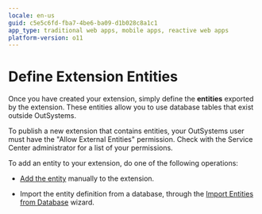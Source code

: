 ```yaml
---
locale: en-us
guid: c5e5c6fd-fba7-4be6-ba09-d1b028c8a1c1
app_type: traditional web apps, mobile apps, reactive web apps
platform-version: o11
---
```


# Define Extension Entities

Once you have created your extension, simply define the **entities** exported by the extension. These entities allow you to use database tables that exist outside OutSystems.

<div class="info" markdown="1">

To publish a new extension that contains entities, your OutSystems user must have the "Allow External Entities" permission. Check with the Service Center administrator for a list of your permissions.

</div>

To add an entity to your extension, do one of the following operations:

* [Add the entity](<entity-add.md>) manually to the extension.

* Import the entity definition from a database, through the [Import Entities from Database](<entity-import-from-database.md>) wizard.
